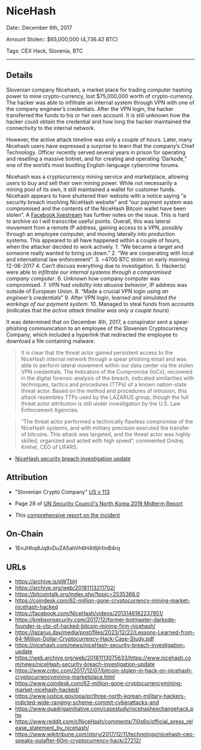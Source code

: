 # NiceHash

Date:: December 6th, 2017

Amount Stolen:: $65,000,000 (4,736.42 BTC)

Tags: CEX Hack, Slovenia, BTC


---


## Details


Slovenian company Nicehash, a market place for trading computer hashing power to mine crypto-currency, lost $75,000,000 worth of crypto-currency. The hacker was able to infiltrate an internal system through VPN with one of the company engineer’s credentials. After the VPN login, the hacker transferred the funds to his or her own account. It is still unknown how the hacker could obtain the credential and how long the hacker maintained the connectivity to the internal network. 

However, the active attack timeline was only a couple of hours. Later, many Nicehash users have expressed a surprise to learn that the company’s Chief Technology. Officer recently served several years in prison for operating and reselling a massive botnet, and for creating and operating ‘Darkode,” one of the world’s most bustling English-language cybercrime forums.

Nicehash was a cryptocurrency mining service and marketplace, allowing users to buy and sell their own mining power. While not necessarily a mining pool of its own, it still maintained a wallet for customer funds. Nicehash appears to have shuttered their website with a notice saying “a security breach involving NiceHash website” and “our payment system was compromised and the contents of the NiceHash Bitcoin wallet have been stolen”. A [Facebook livestream](https://facebook.com/NiceHash/videos/2013146182237851/) has further notes on the issue. This is hard to archive so I will transcribe useful points. Overall, this was lateral movement from a remote IP address, gaining access to a VPN, possibly through an employee computer, and moving laterally into production systems. This appeared to all have happened within a couple of hours, when the attacker decided to work actively. 1. “We became a target and someone really wanted to bring us down.” 2. “We are cooperating with local and international law enforcement”. 3. ~4700 BTC stolen on early morning 12-06-2017 4. Can’t discuss everything due to investigation. 5. Hacker(s) were able to *infiltrate our internal systems through a compromised company computer*. 6. Unknown how company computer was compromised. 7. *VPN had visibility into abusive behavior*, IP address was outside of European Union. 8. “Made a crucial VPN login using *an engineer’s credentials*” 9. After VPN login, *learned and simulated the workings of our payment system*. 10. Managed to steal funds from accounts (indicates that the *active attack timeline was only a couple hours*)

It was determined that on December 4th, 2017, a conspirator sent a spear-phishing communication to an employee of the Slovenian Cryptocurrency Company, which included a hyperlink that redirected the employee to download a file containing malware.

> It is clear that the threat actor gained persistent access to the NiceHash internal network through a spear phishing email and was able to perform lateral movement within our data center via the stolen VPN credentials. The Indicators of the Compromise (IoCs), recovered in the digital forensic analysis of the breach, indicated similarities with techniques, tactics and procedures (TTPs) of a known nation-state threat actor. Based on the method and procedures of intrusion, this attack resembles TTPs used by the LAZARUS group, though the full threat actor attribution is still under investigation by the U.S. Law Enforcement Agencies.

> “The threat actor performed a technically flawless compromise of the NiceHash systems, and with military precision executed the transfer of bitcoins. This attack was targeted, and the threat actor was highly skilled, organized and acted with high speed”, commented Ondrej Krehel, CEO of LIFARS.

- [NiceHash security breach investigation update](https://web.archive.org/web/20181113075633/https://www.nicehash.com/news/niceHash-security-breach-investigation-update)

## Attribution

- "Slovenian Crypto Company" [US v 113](https://github.com/tayvano/lazarus-bluenoroff-research/blob/main/pdfs/2020-03-02_USA-v-113_yinyin_complaint-cv-606.pdf)

- Page 28 of [UN Security Council's North Korea 2019 Midterm Report](../pdfs/2019-08-30_UN-Security-Council_s-2019-691.pdf)

- This [comprehensive report on the incident](https://lazarus.day/media/post/files/2023/12/22/Lessons-Learned-from-64-Million-Dollar-Cryptocurrency-Hack-Case-Study.pdf)

## On-Chain

- 1EnJHhq8Jq8vDuZA5ahVh6H4t6jh1mB4rq


## URLs

- https://archive.is/pWTbH
- https://archive.org/web/20181113211702/ 
- https://bitcointalk.org/index.php?topic=2535366.0
- https://coindesk.com/62-million-gone-cryptocurrency-mining-market-nicehash-hacked
- https://facebook.com/NiceHash/videos/2013146182237851/  
- https://krebsonsecurity.com/2017/12/former-botmaster-darkode-founder-is-cto-of-hacked-bitcoin-mining-firm-nicehash/
- https://lazarus.day/media/post/files/2023/12/22/Lessons-Learned-from-64-Million-Dollar-Cryptocurrency-Hack-Case-Study.pdf
- https://nicehash.com/news/niceHash-security-breach-investigation-update 
- https://web.archive.org/web/20181113075633/https://www.nicehash.com/news/niceHash-security-breach-investigation-update
- https://www.cnbc.com/2017/12/07/bitcoin-stolen-in-hack-on-nicehash-cryptocurrencymining-marketplace.html 
- https://www.coindesk.com/62-million-gone-cryptocurrencymining-market-nicehash-hacked/ 
- https://www.justice.gov/opa/pr/three-north-korean-military-hackers-indicted-wide-ranging-scheme-commit-cyberattacks-and
- https://www.quadrigainitiative.com/casestudy/nicehashexchangehack.php
- https://www.reddit.com/r/NiceHash/comments/7i0s6o/official_press_release_statement_by_nicehash/
- https://www.wikitribune.com/story/2017/12/11/technology/nicehash-ceo-speaks-outafter-60m-cryptocurrency-hack/27212/ 